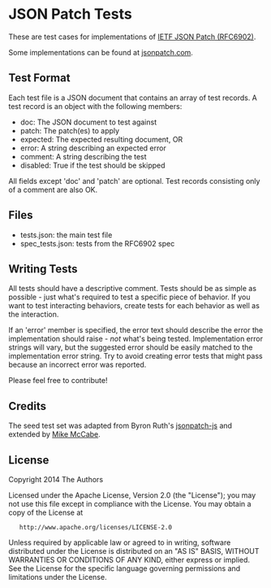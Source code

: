 JSON Patch Tests
================

These are test cases for implementations of [IETF JSON Patch (RFC6902)](http://tools.ietf.org/html/rfc6902).

Some implementations can be found at [jsonpatch.com](http://jsonpatch.com).


Test Format
-----------

Each test file is a JSON document that contains an array of test records. A
test record is an object with the following members:

- doc: The JSON document to test against
- patch: The patch(es) to apply
- expected: The expected resulting document, OR
- error: A string describing an expected error
- comment: A string describing the test
- disabled: True if the test should be skipped

All fields except 'doc' and 'patch' are optional. Test records consisting only
of a comment are also OK.


Files
-----

- tests.json: the main test file
- spec_tests.json: tests from the RFC6902 spec


Writing Tests
-------------

All tests should have a descriptive comment.  Tests should be as
simple as possible - just what's required to test a specific piece of
behavior.  If you want to test interacting behaviors, create tests for
each behavior as well as the interaction.

If an 'error' member is specified, the error text should describe the
error the implementation should raise - *not* what's being tested.
Implementation error strings will vary, but the suggested error should
be easily matched to the implementation error string.  Try to avoid
creating error tests that might pass because an incorrect error was
reported.

Please feel free to contribute!


Credits
-------

The seed test set was adapted from Byron Ruth's
[jsonpatch-js](https://github.com/bruth/jsonpatch-js/blob/master/test.js) and
extended by [Mike McCabe](https://github.com/mikemccabe).


License
-------

   Copyright 2014 The Authors

   Licensed under the Apache License, Version 2.0 (the "License");
   you may not use this file except in compliance with the License.
   You may obtain a copy of the License at

       http://www.apache.org/licenses/LICENSE-2.0

   Unless required by applicable law or agreed to in writing, software
   distributed under the License is distributed on an "AS IS" BASIS,
   WITHOUT WARRANTIES OR CONDITIONS OF ANY KIND, either express or implied.
   See the License for the specific language governing permissions and
   limitations under the License.

